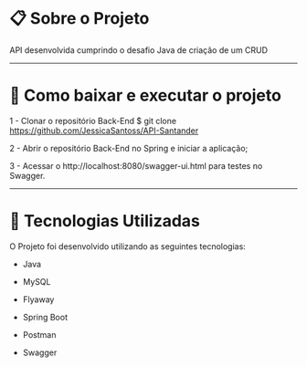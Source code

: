 # 📋 Sobre o Projeto
API desenvolvida cumprindo o desafio Java de criação de um CRUD

---
# 📁 Como baixar e executar o projeto 
1 - Clonar o repositório Back-End
$ git clone https://github.com/JessicaSantoss/API-Santander

2 - Abrir o repositório Back-End no Spring e iniciar a aplicação;

3 - Acessar o http://localhost:8080/swagger-ui.html para testes no Swagger. 

---

# 🚀 Tecnologias Utilizadas

O Projeto foi desenvolvido utilizando as seguintes tecnologias:

- Java

- MySQL

- Flyaway

- Spring Boot

- Postman

- Swagger


